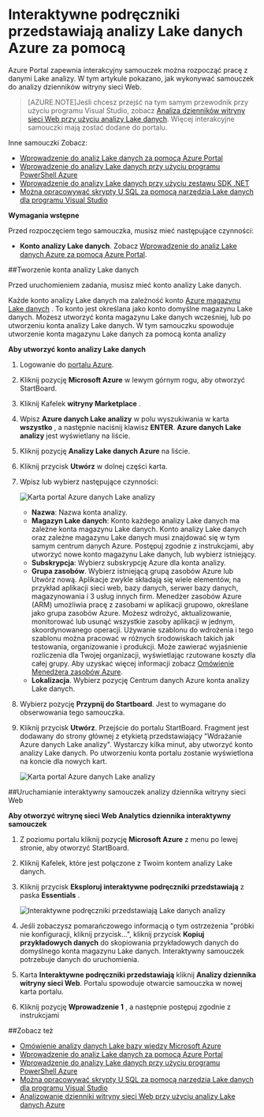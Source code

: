 <properties 
   pageTitle="Dowiedz się, analizy Lake danych i U-SQL przy użyciu interakcyjnego Portal Azure samouczki | Azure" 
   description="Szybki start nauki analizy Lake danych i U-SQL. " 
   services="data-lake-analytics" 
   documentationCenter="" 
   authors="edmacauley" 
   manager="jhubbard" 
   editor="cgronlun"/>
 
<tags
   ms.service="data-lake-analytics"
   ms.devlang="na"
   ms.topic="get-started-article"
   ms.tgt_pltfrm="na"
   ms.workload="big-data" 
   ms.date="05/16/2016"
   ms.author="edmaca"/>


# <a name="use-azure-data-lake-analytics-interactive-tutorials"></a>Interaktywne podręczniki przedstawiają analizy Lake danych Azure za pomocą

Azure Portal zapewnia interakcyjny samouczek można rozpocząć pracę z danymi Lake analizy. W tym artykule pokazano, jak wykonywać samouczek do analizy dzienników witryny sieci Web.


>[AZURE.NOTE]Jeśli chcesz przejść na tym samym przewodnik przy użyciu programu Visual Studio, zobacz [Analiza dzienników witryny sieci Web przy użyciu analizy Lake danych](data-lake-analytics-analyze-weblogs.md).
>Więcej interakcyjne samouczki mają zostać dodane do portalu.


Inne samouczki Zobacz:

- [Wprowadzenie do analiz Lake danych za pomocą Azure Portal](data-lake-analytics-get-started-portal.md)
- [Wprowadzenie do analizy Lake danych przy użyciu programu PowerShell Azure](data-lake-analytics-get-started-powershell.md)
- [Wprowadzenie do analizy Lake danych przy użyciu zestawu SDK .NET](data-lake-analytics-get-started-net-sdk.md)
- [Można opracowywać skrypty U SQL za pomocą narzędzia Lake danych dla programu Visual Studio](data-lake-analytics-data-lake-tools-get-started.md) 

**Wymagania wstępne**

Przed rozpoczęciem tego samouczka, musisz mieć następujące czynności:

- **Konto analizy Lake danych**.  Zobacz [Wprowadzenie do analiz Lake danych Azure za pomocą Azure Portal](data-lake-analytics-get-started-portal.md).

##<a name="create-data-lake-analytics-account"></a>Tworzenie konta analizy Lake danych 

Przed uruchomieniem zadania, musisz mieć konto analizy Lake danych.

Każde konto analizy Lake danych ma zależność konto [Azure magazynu Lake danych](../data-lake-store/data-lake-store-overview.md) .  To konto jest określana jako konto domyślne magazynu Lake danych.  Możesz utworzyć konta magazynu Lake danych wcześniej, lub po utworzeniu konta analizy Lake danych. W tym samouczku spowoduje utworzenie konta magazynu Lake danych za pomocą konta analizy

**Aby utworzyć konto analizy Lake danych**

1. Logowanie do [portalu Azure](https://portal.azure.com/signin/index/?Microsoft_Azure_Kona=true&Microsoft_Azure_DataLake=true&hubsExtension_ItemHideKey=AzureDataLake_BigStorage%2cAzureKona_BigCompute).
2. Kliknij pozycję **Microsoft Azure** w lewym górnym rogu, aby otworzyć StartBoard.
3. Kliknij Kafelek **witryny Marketplace** .  
3. Wpisz **Azure danych Lake analizy** w polu wyszukiwania w karta **wszystko** , a następnie naciśnij klawisz **ENTER**. **Azure danych Lake analizy** jest wyświetlany na liście.
4. Kliknij pozycję **Analizy Lake danych Azure** na liście.
5. Kliknij przycisk **Utwórz** w dolnej części karta.
6. Wpisz lub wybierz następujące czynności:

    ![Karta portal Azure danych Lake analizy](./media/data-lake-analytics-get-started-portal/data-lake-analytics-portal-create-adla.png)

    - **Nazwa**: Nazwa konta analizy.
    - **Magazyn Lake danych**: Konto każdego analizy Lake danych ma zależne konta magazynu Lake danych. Konto analizy Lake danych oraz zależne magazynu Lake danych musi znajdować się w tym samym centrum danych Azure. Postępuj zgodnie z instrukcjami, aby utworzyć nowe konto magazynu Lake danych, lub wybierz istniejący.
    - **Subskrypcja**: Wybierz subskrypcję Azure dla konta analizy.
    - **Grupa zasobów**. Wybierz istniejącą grupą zasobów Azure lub Utwórz nową. Aplikacje zwykle składają się wiele elementów, na przykład aplikacji sieci web, bazy danych, serwer bazy danych, magazynowania i 3 usług innych firm. Menedżer zasobów Azure (ARM) umożliwia pracę z zasobami w aplikacji grupowo, określane jako grupa zasobów Azure. Możesz wdrożyć, aktualizowanie, monitorować lub usunąć wszystkie zasoby aplikacji w jednym, skoordynowanego operacji. Używanie szablonu do wdrożenia i tego szablonu można pracować w różnych środowiskach takich jak testowania, organizowanie i produkcji. Może zawierać wyjaśnienie rozliczenia dla Twojej organizacji, wyświetlając rzutowane koszty dla całej grupy. Aby uzyskać więcej informacji zobacz [Omówienie Menedżera zasobów Azure](azure-resource-manager/resource-group-overview.md). 
    - **Lokalizacja**. Wybierz pozycję Centrum danych Azure konta analizy Lake danych. 
7. Wybierz pozycję **Przypnij do Startboard**. Jest to wymagane do obserwowania tego samouczka.
8. Kliknij przycisk **Utwórz**. Przejście do portalu StartBoard. Fragment jest dodawany do strony głównej z etykietą przedstawiający "Wdrażanie Azure danych Lake analizy". Wystarczy kilka minut, aby utworzyć konto analizy Lake danych. Po utworzeniu konta portalu zostanie wyświetlona na koncie dla nowych kart.

    ![Karta portal Azure danych Lake analizy](./media/data-lake-analytics-get-started-portal/data-lake-analytics-portal-blade.png)

##<a name="run-website-log-analysis-interactive-tutorial"></a>Uruchamianie interaktywny samouczek analizy dziennika witryny sieci Web

**Aby otworzyć witrynę sieci Web Analytics dziennika interaktywny samouczek**

1. Z poziomu portalu kliknij pozycję **Microsoft Azure** z menu po lewej stronie, aby otworzyć StartBoard.
2. Kliknij Kafelek, które jest połączone z Twoim kontem analizy Lake danych.
3. Kliknij przycisk **Eksploruj interaktywne podręczniki przedstawiają** z paska **Essentials** .

    ![Interaktywne podręczniki przedstawiają Lake danych analizy](./media/data-lake-analytics-use-interactive-tutorials/data-lake-analytics-explore-interactive-tutorials.png)

4. Jeśli zobaczysz pomarańczowego informacją o tym ostrzeżenia "próbki nie konfiguracji, kliknij przycisk...", kliknij przycisk **Kopiuj przykładowych danych** do skopiowania przykładowych danych do domyślnego konta magazynu Lake danych. Interaktywny samouczek potrzebuje danych do uruchomienia.
5. Karta **Interaktywne podręczniki przedstawiają** kliknij **Analizy dziennika witryny sieci Web**. Portalu spowoduje otwarcie samouczka w nowej karta portalu.
5. Kliknij pozycję **Wprowadzenie 1** , a następnie postępuj zgodnie z instrukcjami

##<a name="see-also"></a>Zobacz też

- [Omówienie analizy danych Lake bazy wiedzy Microsoft Azure](data-lake-analytics-overview.md)
- [Wprowadzenie do analiz Lake danych za pomocą Azure Portal](data-lake-analytics-get-started-portal.md)
- [Wprowadzenie do analizy Lake danych przy użyciu programu PowerShell Azure](data-lake-analytics-get-started-powershell.md)
- [Można opracowywać skrypty U SQL za pomocą narzędzia Lake danych dla programu Visual Studio](data-lake-analytics-data-lake-tools-get-started.md)
- [Analizowanie dzienniki witryny sieci Web przy użyciu analizy Lake danych Azure](data-lake-analytics-analyze-weblogs.md)
